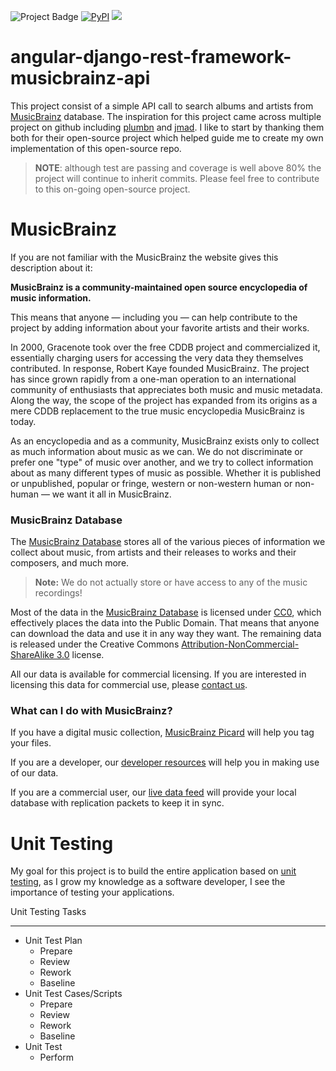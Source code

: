 <img src="https://ci.appveyor.com/api/projects/status/32r7s2skrgm9ubva?svg=true&passingText=master%20-%20OK" alt="Project Badge"> [![PyPI](https://img.shields.io/pypi/pyversions/Django.svg)]()
<img src="https://img.shields.io/codacy/coverage/59d607d0e311408885e418004068ea58.svg">

# angular-django-rest-framework-musicbrainz-api

This project consist of a simple API call to search albums and artists from [MusicBrainz](https://musicbrainz.org/) database.  The inspiration for this project came across multiple project on github including [plumbn](https://github.com/plumbn/MusicList) and [jmad](https://github.com/kevinharvey/jmad).  I like to start by thanking them both for their open-source project which helped guide me to create my own implementation of this open-source repo.

> **NOTE**: although test are passing and coverage is well above 80% the project will continue to inherit commits.  Please feel free to contribute to this on-going open-source project.

# MusicBrainz

If you are not familiar with the MusicBrainz the website gives this description about it:

**MusicBrainz is a community-maintained open source encyclopedia of music information.**

This means that anyone — including you — can help contribute to the project by adding information about your favorite artists and their works.

In 2000, Gracenote took over the free CDDB project and commercialized it, essentially charging users for accessing the very data they themselves contributed. In response, Robert Kaye founded MusicBrainz. The project has since grown rapidly from a one-man operation to an international community of enthusiasts that appreciates both music and music metadata. Along the way, the scope of the project has expanded from its origins as a mere CDDB replacement to the true music encyclopedia MusicBrainz is today.

As an encyclopedia and as a community, MusicBrainz exists only to collect as much information about music as we can. We do not discriminate or prefer one "type" of music over another, and we try to collect information about as many different types of music as possible. Whether it is published or unpublished, popular or fringe, western or non-western human or non-human — we want it all in MusicBrainz.

### MusicBrainz Database

The [MusicBrainz Database](https://musicbrainz.org/doc/MusicBrainz_Database) stores all of the various pieces of information we collect about music, from artists and their releases to works and their composers, and much more. 

> **Note:** We do not actually store or have access to any of the music recordings!

Most of the data in the [MusicBrainz Database](https://musicbrainz.org/doc/MusicBrainz_Database) is licensed under [CC0](http://creativecommons.org/publicdomain/zero/1.0/), which effectively places the data into the Public Domain. That means that anyone can download the data and use it in any way they want. The remaining data is released under the Creative Commons [Attribution-NonCommercial-ShareAlike 3.0](http://creativecommons.org/licenses/by-nc-sa/3.0/) license.

All our data is available for commercial licensing. If you are interested in licensing this data for commercial use, please [contact us](https://musicbrainz.org/doc/Contact_Us).

### What can I do with MusicBrainz?
If you have a digital music collection, [MusicBrainz Picard](https://musicbrainz.org/doc/MusicBrainz_Picard) will help you tag your files.

If you are a developer, our [developer resources](https://musicbrainz.org/doc/Developer_Resources) will help you in making use of our data.

If you are a commercial user, our [live data feed](https://musicbrainz.org/doc/Live_Data_Feed) will provide your local database with replication packets to keep it in sync.

# Unit Testing

My goal for this project is to build the entire application based on [unit testing](http://softwaretestingfundamentals.com/unit-testing/), as I grow my knowledge as a software developer, I see the importance of testing your applications.

Unit Testing Tasks

--------------------

-   Unit Test Plan
    -   Prepare
    -   Review
    -   Rework
    -   Baseline
-   Unit Test Cases/Scripts
    -   Prepare
    -   Review
    -   Rework
    -   Baseline
-   Unit Test
    -   Perform



